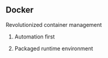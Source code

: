 ## Docker

Revolutionized container management

1. Automation first

1. Packaged runtime environment